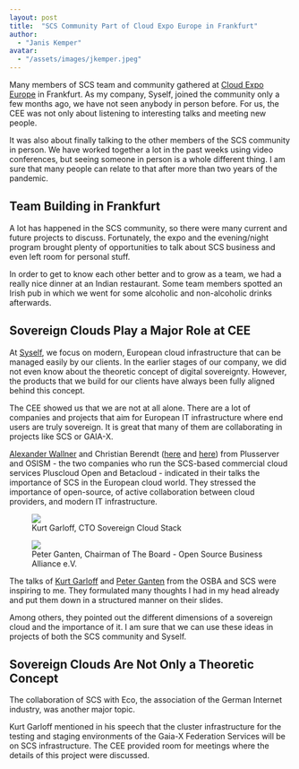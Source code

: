 ```yaml
---
layout: post
title:  "SCS Community Part of Cloud Expo Europe in Frankfurt"
author:
  - "Janis Kemper"
avatar:
  - "/assets/images/jkemper.jpeg"
---
```






Many members of SCS team and community gathered at [Cloud Expo Europe](https://www.cloudexpoeurope.de) in Frankfurt. As my company, Syself, joined the community only a few months ago, we have not seen anybody in person before. For us, the CEE was not only about listening to interesting talks and meeting new people. 

It was also about finally talking to the other members of the SCS community in person. We have worked together a lot in the past weeks using video conferences, but seeing someone in person is a whole different thing. I am sure that many people can relate to that after more than two years of the pandemic. 

## Team Building in Frankfurt

A lot has happened in the SCS community, so there were many current and future projects to discuss. Fortunately, the expo and the evening/night program brought plenty of opportunities to talk about SCS business and even left room for personal stuff. 

In order to get to know each other better and to grow as a team, we had a really nice dinner at an Indian restaurant. Some team members spotted an Irish pub in which we went for some alcoholic and non-alcoholic drinks afterwards. 

## Sovereign Clouds Play a Major Role at CEE

At [Syself](https://syself.com), we focus on modern, European cloud infrastructure that can be managed easily by our clients. In the earlier stages of our company, we did not even know about the theoretic concept of digital sovereignty. However, the products that we build for our clients have always been fully aligned behind this concept. 

The CEE showed us that we are not at all alone. There are a lot of companies and projects that aim for European IT infrastructure where end users are truly sovereign. It is great that many of them are collaborating in projects like SCS or GAIA-X. 

[Alexander Wallner](https://www.cloudexpoeurope.de/konferenzprogramm-2022/multi-cloud-needs-a-german-foothold-data-sovereignty-is-business-critical) and Christian Berendt ([here](https://www.cloudexpoeurope.de/konferenzprogramm-2022/session-delivered-by-b1-systems) and [here](https://www.cloudexpoeurope.de/konferenzprogramm-2022/session-delivered-by-b1-systems-1)) from Plusserver and OSISM - the two companies who run the SCS-based commercial cloud services Pluscloud Open and Betacloud - indicated in their talks the importance of SCS in the European cloud world. They stressed the importance of open-source, of active collaboration between cloud providers, and modern IT infrastructure.

<div class="row my-2">
  <div class="col-sm-6 col-12">
    <figure class="figure mx-auto d-block">
      <a href="{{ "/assets/images/blog/cee2022-ganten.jpeg" | prepend: site.baseurl_root }}">
        <img src="{{ "/assets/images/blog/cee2022-ganten.jpeg" | prepend: site.baseurl_root }}" class="figure-img w-100">
      </a>
      <figcaption class="figure-caption text-end">Kurt Garloff, CTO Sovereign Cloud Stack</figcaption>
    </figure>
  </div>
  <div class="col-sm-6 col-12">
    <figure class="figure mx-auto d-block">
      <a href="{{ "/assets/images/blog/cee2022-garloff.jpeg" | prepend: site.baseurl_root }}">
        <img src="{{ "/assets/images/blog/cee2022-garloff.jpeg" | prepend: site.baseurl_root }}" class="figure-img w-100">
      </a>
      <figcaption class="figure-caption text-end">Peter Ganten, Chairman of The Board - Open Source Business Alliance e.V.</figcaption>
    </figure>
  </div>
</div>

The talks of [Kurt Garloff](/assets/slides/20220511-SCS-CEE.pdf) and [Peter Ganten](/assets/slides/20220512-OSBA-CEE.pdf) from the OSBA and SCS were inspiring to me. They formulated many thoughts I had in my head already and put them down in a structured manner on their slides. 

Among others, they pointed out the different dimensions of a sovereign cloud and the importance of it. I am sure that we can use these ideas in projects of both the SCS community and Syself. 

## Sovereign Clouds Are Not Only a Theoretic Concept

The collaboration of SCS with Eco, the association of the German Internet industry, was another major topic. 

Kurt Garloff mentioned in his speech that the cluster infrastructure for the testing and staging environments of the Gaia-X Federation Services will be on SCS infrastructure. The CEE provided room for meetings where the details of this project were discussed.